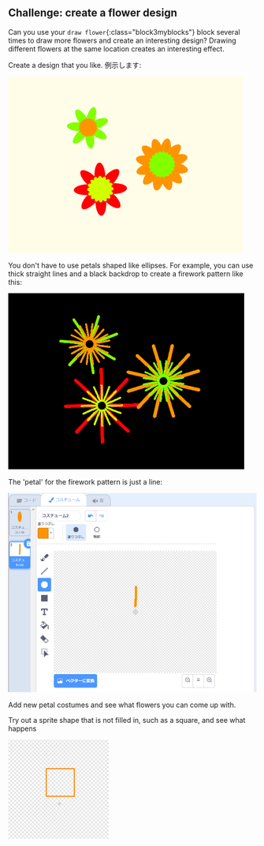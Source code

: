 ## Challenge: create a flower design

Can you use your `draw flower`{:class="block3myblocks"} block several times to draw more flowers and create an interesting design? Drawing different flowers at the same location creates an interesting effect.

Create a design that you like. 例示します:

![スクリーンショット](images/flower-three.png)

You don't have to use petals shaped like ellipses. For example, you can use thick straight lines and a black backdrop to create a firework pattern like this:

![screenshot](images/flower-fireworks.png)

The 'petal' for the firework pattern is just a line:

![スクリーンショット](images/flower-firework-petal.png)

Add new petal costumes and see what flowers you can come up with.

Try out a sprite shape that is not filled in, such as a square, and see what happens

![スクリーンショット](images/flower-square-petal.png)